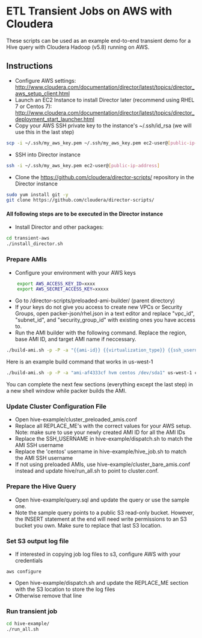 # ETL Transient Jobs on AWS with Cloudera

These scripts can be used as an example end-to-end transient demo for a Hive query with Cloudera Hadoop (v5.8) running on AWS.  

## Instructions

- Configure AWS settings: http://www.cloudera.com/documentation/director/latest/topics/director_aws_setup_client.html
- Launch an EC2 Instance to install Director later (recommend using RHEL 7 or Centos 7): http://www.cloudera.com/documentation/director/latest/topics/director_deployment_start_launcher.html
- Copy your AWS SSH private key to the instance's  ~/.ssh/id_rsa (we will use this in the last step)
```sh
scp -i ~/.ssh/my_aws_key.pem ~/.ssh/my_aws_key.pem ec2-user@[public-ip-address]:/home/ec2-user/.ssh/id_rsa
```
- SSH into Director instance 
```sh
ssh -i ~/.ssh/my_aws_key.pem ec2-user@[public-ip-address]
```
- Clone the https://github.com/cloudera/director-scripts/ repository in the Director instance
```sh
sudo yum install git -y
git clone https://github.com/cloudera/director-scripts/
```

#### All following steps are to be executed in the Director instance
- Install Director and other packages: 
```sh
cd transient-aws
./install_director.sh
```

### Prepare AMIs
- Configure your environment with your AWS keys
```sh
	export AWS_ACCESS_KEY_ID=xxxx
	export AWS_SECRET_ACCESS_KEY=xxxxx
```
- Go to /director-scripts/preloaded-ami-builder/ (parent directory) 
- If your keys do not give you access to create new VPCs or Security Groups, open packer-json/rhel.json in a text editor and replace "vpc_id", "subnet_id", and "security_group_id" with existing ones you have access to.
- Run the AMI builder with the following command.  Replace the region, base AMI ID, and target AMI name if neccessary.
```sh
./build-ami.sh -p -P -a "{{ami-id}} {{virtualization_type}} {{ssh_username}} {{root_device_name}}" {{region}} {{base_OS}} {{CDH_PARCEL_REPO}} {{CLOUDERA_MANAGER_REPOSITORY}}
```
Here is an example build command that works in us-west-1
```sh
./build-ami.sh -p -P -a "ami-af4333cf hvm centos /dev/sda1" us-west-1 centos72 cdh58-ami http://archive.cloudera.com/cdh5/parcels/5.8/ http://archive.cloudera.com/cm5/redhat/7/x86_64/cm/5.8/
```
You can complete the next few sections (everything except the last step) in a new shell window while packer builds the AMI. 

### Update Cluster Configuration File
- Open hive-example/cluster_preloaded_amis.conf 
- Replace all REPLACE_ME's with the correct values for your AWS setup.
  Note:  make sure to use your newly created AMI ID for all the AMI IDs
- Replace the SSH_USERNAME in hive-example/dispatch.sh to match the AMI SSH username
- Replace the 'centos' username in hive-example/hive_job.sh to match the AMI SSH username
- If not using preloaded AMIs, use hive-example/cluster_bare_amis.conf instead and update hive/run_all.sh to point to cluster.conf.

### Prepare the Hive Query
- Open hive-example/query.sql and update the query or use the sample one.
- Note the sample query points to a public S3 read-only bucket.  However, the INSERT statement at the end will need write permissions to an S3 bucket you own.  Make sure to replace that last S3 location.

### Set S3 output log file
- If interested in copying job log files to s3, configure AWS with your credentials
```
aws configure
```
- Open hive-example/dispatch.sh and update the REPLACE_ME section with the S3 location to store the log files
- Otherwise remove that line

### Run transient job
```sh
cd hive-example/
./run_all.sh
```
